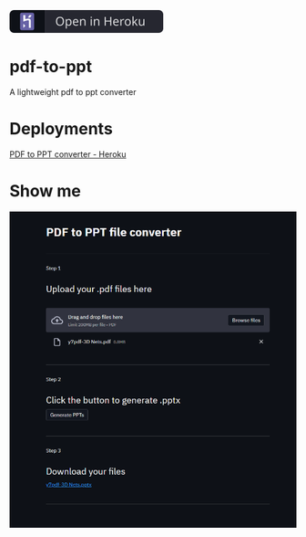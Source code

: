 [![Open in Heroku](https://github.com/daniellewisDL/quote-image-gen/blob/bbdf4770e5e36523dc9a9c0b97b073e2d9a79dbc/heroku_badge_black_white.svg)](https://equations-explorer.herokuapp.com/)

# pdf-to-ppt
A lightweight pdf to ppt converter

# Deployments
[PDF to PPT converter - Heroku](https://equations-explorer.herokuapp.com/)

# Show me
![pdf-to-ppt](https://github.com/daniellewisDL/pdf-to-ppt/blob/main/converter.png)


